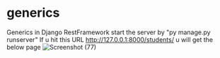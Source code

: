 # generics
 Generics in Django RestFramework
 start the server by "py manage.py runserver" 
 If u hit this URL http://127.0.0.1:8000/students/ u will get the below page 
![Screenshot (77)](https://user-images.githubusercontent.com/59805898/97794225-35f7e580-1c1d-11eb-9fac-43f42f209483.png)
